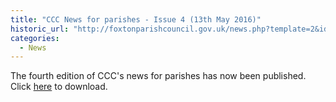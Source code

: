 ```yaml
---
title: "CCC News for parishes - Issue 4 (13th May 2016)"
historic_url: "http://foxtonparishcouncil.gov.uk/news.php?template=2&id=369"
categories:
  - News
---
```


The fourth edition of CCC's news for parishes has now been published. Click [here](http://foxtonparishcouncil.gov.uk/userfiles/files/News%20for%20Parishes%20Issue%204.pdf) to download. 